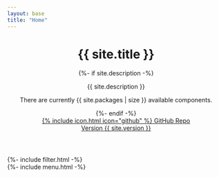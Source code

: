 ```yaml
---
layout: base
title: "Home"
---
```


<div class="cover">

  <header class="cover__hero">
    <div class="cover__inner">
      <h1 class="cover__title">{{ site.title }}</h1>
      {%- if site.description -%}
        <p class="cover__desc">{{ site.description }}</p>
        <p class="cover__desc c_primary_light">There are currently {{ site.packages | size }} available components.</p>
      {%- endif -%}
      <div class="grid grid_auto grid_vert_center grid_gap_sm">
        <div class="grid__item">
          <a href="http://github.com/{{ site.repository }}" class="button button_invert button_outline_accent" target="_blank">
            {% include icon.html icon="github" %}
            <span class="button__item">GitHub Repo</span>
          </a>
        </div>
        <div class="grid__item">
          <a href="http://github.com/{{ site.repository }}/releases" class="cover__version" data-tooltip="View releases on Github" data-tooltip-pos="down-left" target="_blank">Version <span class="version-number">{{ site.version }}</span></a>
        </div>
      </div>
    </div>
  </header>

  <div id="listjs" class="cover__aside">
    <div class="cover__header spacing">
      {%- include filter.html -%}
    </div>
    <div class="cover__content">
      {%- include menu.html -%}
    </div>
  </div>

</div>
